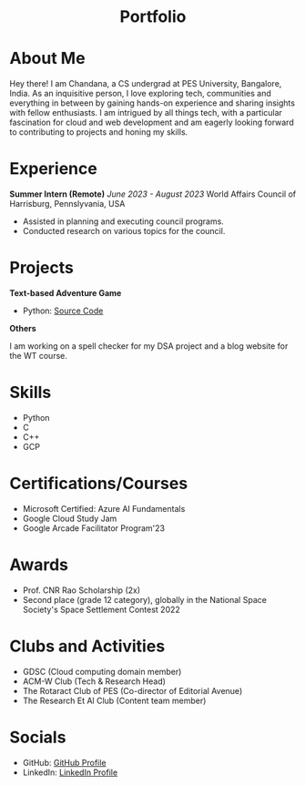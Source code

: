 <h1 align="center">Portfolio</h1>

# About Me

Hey there! I am Chandana, a CS undergrad at PES University, Bangalore, India. As an inquisitive person, I love exploring tech, communities and everything in between by gaining hands-on experience and sharing insights with fellow enthusiasts. I am intrigued by all things tech, with a particular fascination for cloud and web development and am eagerly looking forward to contributing to projects and honing my skills.

# Experience

**Summer Intern (Remote)**
_June 2023 - August 2023_
World Affairs Council of Harrisburg, Pennslyvania, USA

- Assisted in planning and executing council programs.
- Conducted research on various topics for the council.

# Projects

**Text-based Adventure Game**

- Python: [Source Code](https://github.com/mschandana16/python-project)

**Others**

I am working on a spell checker for my DSA project and a blog website for the WT course.

# Skills

- Python
- C
- C++
- GCP

# Certifications/Courses

- Microsoft Certified: Azure AI Fundamentals
- Google Cloud Study Jam
- Google Arcade Facilitator Program'23

# Awards

- Prof. CNR Rao Scholarship (2x)
- Second place (grade 12 category), globally in the National Space Society's Space Settlement Contest 2022

# Clubs and Activities

- GDSC (Cloud computing domain member)
- ACM-W Club (Tech & Research Head)
- The Rotaract Club of PES (Co-director of Editorial Avenue)
- The Research Et Al Club (Content team member)
# Socials

- GitHub: [GitHub Profile](https://github.com/mschandana16)
- LinkedIn: [LinkedIn Profile](https://www.linkedin.com/in/chandana-m-s-207a14214/)

